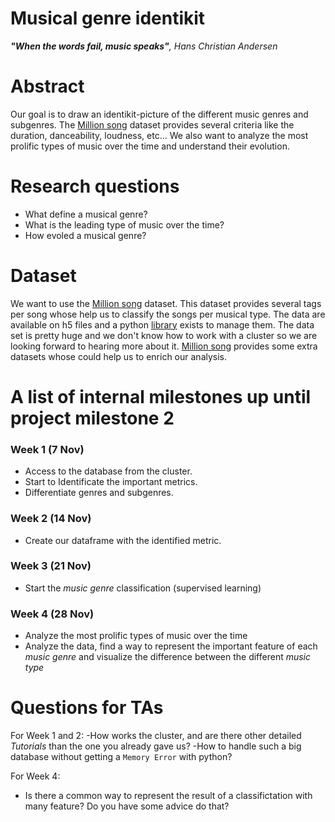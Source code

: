 # Musical genre identikit

***"When the words fail, music speaks"**, Hans Christian Andersen*

# Abstract
Our goal is to draw an identikit-picture of the different music genres and subgenres. The [Million song](https://labrosa.ee.columbia.edu/millionsong/) dataset provides several criteria like the duration, danceability, loudness, etc... We also want to analyze the most prolific types of music over the time and understand their evolution.

# Research questions
 - What define a musical genre?
 - What is the leading type of music over the time?
 - How evoled a musical genre?

# Dataset
We want to use the [Million song](https://labrosa.ee.columbia.edu/millionsong/) dataset. This dataset provides several tags per song whose help us to classify the songs per musical type. The data are available on h5 files and a python [library](https://github.com/tbertinmahieux/MSongsDB/tree/master/PythonSrc) exists to manage them. The data set is pretty huge and we don't know how to work with a cluster so we are looking forward to hearing more about it. [Million song](https://labrosa.ee.columbia.edu/millionsong/) provides some extra datasets whose could help us to enrich our analysis.


# A list of internal milestones up until project milestone 2

 ### Week 1 (7 Nov)

- Access to the database from the cluster.
- Start to Identificate the important metrics.
- Differentiate genres and subgenres.

### Week 2 (14 Nov)

- Create our dataframe with the identified metric.

### Week 3 (21 Nov)

- Start the *music genre* classification (supervised learning)

### Week 4 (28 Nov)

- Analyze the most prolific types of music over the time 
- Analyze the data, find a way to represent the important feature of each *music genre* and visualize the difference between the different *music type*


# Questions for TAs

For Week 1 and 2:
-How works the cluster, and are there other detailed *Tutorials* than the one you already gave us?
-How to handle such a big database without getting a `Memory Error` with python?

For Week 4:
- Is there a common way to represent the result of a classifictation with many feature? Do you have some advice do that?  


